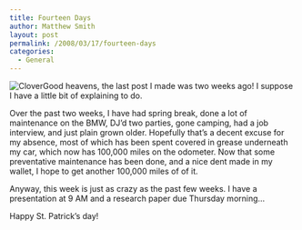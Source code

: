 ```yaml
---
title: Fourteen Days
author: Matthew Smith
layout: post
permalink: /2008/03/17/fourteen-days
categories:
  - General
---
```

<img src="http://archive.digivation.net/wp-content/uploads/2008/03/462365_clover_leaf.thumbnail.jpg" class="left" alt="Clover" />Good heavens, the last post I made was two weeks ago! I suppose I have a little bit of explaining to do.

Over the past two weeks, I have had spring break, done a lot of maintenance on the BMW, DJ&#8217;d two parties, gone camping, had a job interview, and just plain grown older. Hopefully that&#8217;s a decent excuse for my absence, most of which has been spent covered in grease underneath my car, which now has 100,000 miles on the odometer. Now that some preventative maintenance has been done, and a nice dent made in my wallet, I hope to get another 100,000 miles of of it.

Anyway, this week is just as crazy as the past few weeks. I have a presentation at 9 AM and a research paper due Thursday morning&#8230;

Happy St. Patrick&#8217;s day!